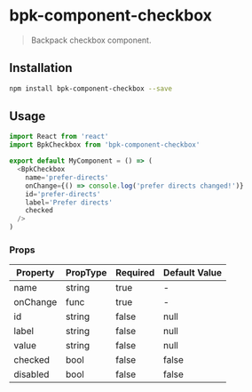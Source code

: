 # bpk-component-checkbox

> Backpack checkbox component.

## Installation

```sh
npm install bpk-component-checkbox --save
```

## Usage

```js
import React from 'react'
import BpkCheckbox from 'bpk-component-checkbox'

export default MyComponent = () => (
  <BpkCheckbox
    name='prefer-directs'
    onChange={() => console.log('prefer directs changed!')}
    id='prefer-directs'
    label='Prefer directs'
    checked
  />
)
```

### Props

| Property  | PropType | Required | Default Value |
| --------- | -------- | -------- | ------------- |
| name      | string   | true     | -             |
| onChange  | func     | true     | -             |
| id        | string   | false    | null          |
| label     | string   | false    | null          |
| value     | string   | false    | null          |
| checked   | bool     | false    | false         |
| disabled  | bool     | false    | false         |
